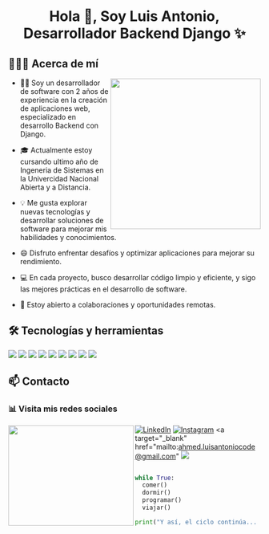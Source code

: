 <h1 align="center">Hola 👋, Soy Luis Antonio, Desarrollador Backend Django ✨ </h1>

<h2> 👨🏻‍💻 Acerca de mí </h2>  

<picture> <img align="right" src="https://github.com/7oSkaaa/7oSkaaa/blob/main/Images/Right_Side.gif?raw=true" width = 300px></picture>

- 👨‍💻 Soy un desarrollador de software con 2 años de experiencia en la creación de aplicaciones web, especializado en desarrollo Backend con Django.

- 🎓 Actualmente estoy cursando ultimo año de Ingeneria de Sistemas en la Univercidad Nacional Abierta y a Distancia.

- 💡 Me gusta explorar nuevas tecnologías y desarrollar soluciones de software para mejorar mis habilidades y conocimientos.

- 😄 Disfruto enfrentar desafíos y optimizar aplicaciones para mejorar su rendimiento.

- 💻 En cada proyecto, busco desarrollar código limpio y eficiente, y sigo las mejores prácticas en el desarrollo de software.

- 💼 Estoy abierto a colaboraciones y oportunidades remotas.

<h2>🛠️ Tecnologías y herramientas</h2>
<p>
  <img src="https://img.shields.io/badge/Python-14354C?style=for-the-badge&logo=python&logoColor=white">
  <img src="https://img.shields.io/badge/Django-092E20?style=for-the-badge&logo=django&logoColor=green">
  <img src="https://img.shields.io/badge/MySQL-005C84?style=for-the-badge&logo=mysql&logoColor=white">
  <img src="https://img.shields.io/badge/Git-F05032?style=for-the-badge&logo=git&logoColor=white">
  <img src="https://img.shields.io/badge/GitHub-100000?style=for-the-badge&logo=github&logoColor=white">
  <img src="https://img.shields.io/badge/JavaScript-F7DF1E?style=for-the-badge&logo=javascript&logoColor=black">
  <img src="https://img.shields.io/badge/HTML5-E34F26?style=for-the-badge&logo=html5&logoColor=white">
  <img src="https://img.shields.io/badge/Bootstrap-563D7C?style=for-the-badge&logo=bootstrap&logoColor=white">
  <img src="https://img.shields.io/badge/Visual_Studio_Code-0078D4?style=for-the-badge&logo=visual%20studio%20code&logoColor=white">
</p>

<h2> 📫 Contacto </h2>  
<div align="left">
  
<h3>📊 Visita mis redes sociales</h3>
  
<img align="left" width="250" height="200" src="https://user-images.githubusercontent.com/74038190/219925470-37670a3b-c3e2-4af7-b468-673c6dd99d16.png">

[![LinkedIn](https://img.shields.io/badge/LinkedIn-0A66C2?style=for-the-badge&logo=linkedin&logoColor=white)](https://www.linkedin.com/in/majocausildev25/#:~:text=www.linkedin.com/in/majocausildev25)
[![Instagram](https://img.shields.io/badge/Instagram-E4405F?style=for-the-badge&logo=instagram&logoColor=white)](https://www.instagram.com/luisantonio_77/)
<a target="_blank" href="mailto:ahmed.luisantoniocode@gmail.com"
<img src="https://img.shields.io/badge/-Gmail-D14836?style=for-the-badge&logo=Gmail&logoColor=white"></img></a>

```python

while True:
  comer()
  dormir()
  programar()
  viajar()

print("Y así, el ciclo continúa... Porque programar no es solo un trabajo, ¡es una pasión!")

